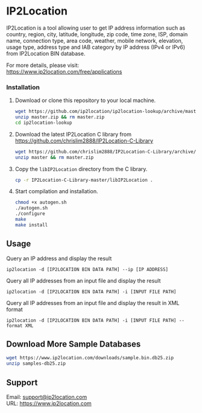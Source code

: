 # IP2Location

IP2Location is a tool allowing user to get IP address information such as country, region, city, 
latitude, longitude, zip code, time zone, ISP, domain name, connection type, area code, weather, 
mobile network, elevation, usage type, address type and IAB category by IP address (IPv4 or IPv6) from IP2Location BIN database. 

For more details, please visit:  
https://www.ip2location.com/free/applications  



### Installation

1. Download or clone this repository to your local machine.

   ```bash
   wget https://github.com/ip2location/ip2location-lookup/archive/master.zip
   unzip master.zip && rm master.zip
   cd ip2location-lookup
   ```

   

2. Download the latest IP2Location C library from https://github.com/chrislim2888/IP2Location-C-Library

   ```bash
   wget https://github.com/chrislim2888/IP2Location-C-Library/archive/master.zip
   unzip master && rm master.zip
   ```

   

3. Copy the `libIP2Location` directory from the C library.

   ```bash
   cp -r IP2Location-C-Library-master/libIP2Location .
   ```

   

4. Start compilation and installation.

   ```bash
   chmod +x autogen.sh
   ./autogen.sh
   ./configure
   make
   make install
   ```

   


Usage
-----
Query an IP address and display the result 

```
ip2location -d [IP2LOCATION BIN DATA PATH] --ip [IP ADDRESS]  
```



Query all IP addresses from an input file and display the result

```
ip2location -d [IP2LOCATION BIN DATA PATH] -i [INPUT FILE PATH]  
```



Query all IP addresses from an input file and display the result in XML format 

```
ip2location -d [IP2LOCATION BIN DATA PATH] -i [INPUT FILE PATH] --format XML  
```




Download More Sample Databases  
------------------------------  
```bash
wget https://www.ip2location.com/downloads/sample.bin.db25.zip
unzip samples-db25.zip
```




Support 
------- 
Email: support@ip2location.com  
URL: https://www.ip2location.com  
